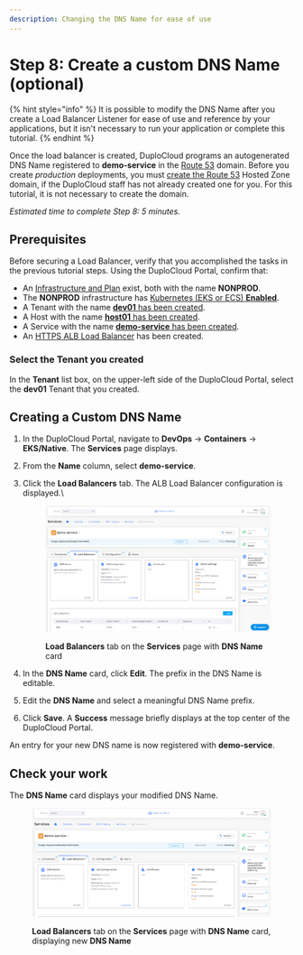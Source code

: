 ```yaml
---
description: Changing the DNS Name for ease of use
---
```


# Step 8: Create a custom DNS Name (optional)

{% hint style="info" %}
It is possible to modify the DNS Name after you create a Load Balancer Listener for ease of use and reference by your applications, but it isn't necessary to run your application or complete this tutorial.
{% endhint %}

Once the load balancer is created, DuploCloud programs an autogenerated DNS Name registered to **demo-service** in the [Route 53](../../prerequisites/route-53-hosted-zone.md) domain. Before you create _production_ deployments, you must [create the Route 53](../../prerequisites/route-53-hosted-zone.md) Hosted Zone domain, if the DuploCloud staff has not already created one for you. For this tutorial, it is not necessary to create the domain. &#x20;

_Estimated time to complete Step 8: 5 minutes._

## Prerequisites

Before securing a Load Balancer, verify that you accomplished the tasks in the previous tutorial steps.   Using the DuploCloud Portal, confirm that:

* An [Infrastructure and Plan](../step-1-infrastructure.md) exist, both with the name **NONPROD**.
* The **NONPROD** infrastructure has [Kubernetes (EKS or ECS) **Enabled**](../step-1-infrastructure.md#check-your-work).&#x20;
* A Tenant with the name [**dev01** has been created](../step-2-tenant.md).
* A Host with the name [**host01** has been created](step-3-create-host.md).
* A Service with the name [**demo-service** has been created](step-5-create-app-via-k8s.md).
* An [HTTPS ALB Load Balancer](../quick-start-duplocloud-docker-services/step-6-create-loadbalancer.md) has been created.&#x20;

### Select the Tenant you created

In the **Tenant** list box, on the upper-left side of the DuploCloud Portal, select the **dev01** Tenant that you created.

## Creating a Custom DNS Name

1. In the DuploCloud Portal, navigate to **DevOps** -> **Containers** -> **EKS/Native**. The **Services** page displays.
2. From the **Name** column, select **demo-service**.
3.  Click the **Load Balancers** tab. The ALB Load Balancer configuration is displayed.\


    <figure><img src="../../../.gitbook/assets/AWS_QS_26 (1).png" alt=""><figcaption><p><strong>Load Balancers</strong> tab on the <strong>Services</strong> page with <strong>DNS Name</strong> card </p></figcaption></figure>


4. In the **DNS Name** card, click **Edit**. The prefix in the DNS Name is editable.
5. Edit the **DNS Name** and select a meaningful DNS Name prefix.
6. Click **Save**. A **Success** message briefly displays at the top center of the DuploCloud Portal.

An entry for your new DNS name is now registered with **demo-service**.

## Check your work

The **DNS Name** card displays your modified DNS Name.   &#x20;

<figure><img src="../../../.gitbook/assets/AWS_QS_27.png" alt=""><figcaption><p><strong>Load Balancers</strong> tab on the <strong>Services</strong> page with <strong>DNS Name</strong> card, displaying new <strong>DNS Name</strong></p></figcaption></figure>

&#x20;                                        &#x20;
